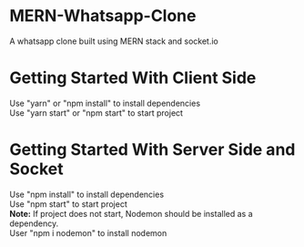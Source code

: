 # MERN-Whatsapp-Clone
A whatsapp clone built using MERN stack and socket.io

# Getting Started With Client Side
Use "yarn" or "npm install" to install dependencies  
Use "yarn start" or "npm start" to start project  

# Getting Started With Server Side and Socket
Use "npm install" to install dependencies  
Use "npm start" to start project  
**Note:** If project does not start, Nodemon should be installed as a dependency.  
User "npm i nodemon" to install nodemon  

